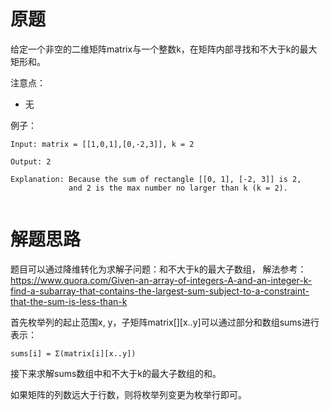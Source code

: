 # 原题
给定一个非空的二维矩阵matrix与一个整数k，在矩阵内部寻找和不大于k的最大矩形和。

注意点：

  - 无

例子：

```
Input: matrix = [[1,0,1],[0,-2,3]], k = 2

Output: 2 

Explanation: Because the sum of rectangle [[0, 1], [-2, 3]] is 2,
             and 2 is the max number no larger than k (k = 2).
             
```

# 解题思路
题目可以通过降维转化为求解子问题：和不大于k的最大子数组，
解法参考：https://www.quora.com/Given-an-array-of-integers-A-and-an-integer-k-find-a-subarray-that-contains-the-largest-sum-subject-to-a-constraint-that-the-sum-is-less-than-k

首先枚举列的起止范围x, y，子矩阵matrix[][x..y]可以通过部分和数组sums进行表示：

```
sums[i] = Σ(matrix[i][x..y])
```

接下来求解sums数组中和不大于k的最大子数组的和。

如果矩阵的列数远大于行数，则将枚举列变更为枚举行即可。
